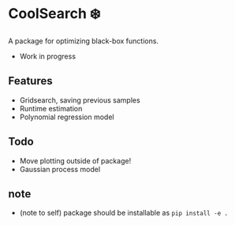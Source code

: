 # CoolSearch ❄️

A package for optimizing black-box functions. 
- Work in progress

## Features

- Gridsearch, saving previous samples
- Runtime estimation
- Polynomial regression model


## Todo

- Move plotting outside of package!
- Gaussian process model

## note

- (note to self) package should be installable as `pip install -e .`